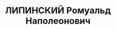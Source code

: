 ---
title: ЛИПИНСКИЙ Ромуальд Наполеонович
description: '1882 р., м. Мінськ, білорус, з дворян, позапартійний, освіта середня,
  інспектор відділу капітального будівництва Сталінської залізниці.

  31.10.1937 р.звинувачений у належності до к/рев. організації, розстріляний 31.10.1937
  р.

  Реабілітований 14.05.1957 р.'
---